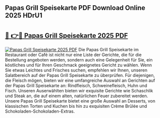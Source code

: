 ## Papas Grill Speisekarte PDF Download Online 2025 HDrU1

# <h2><a href="http://gcdu7mr.nevu.top/?p=Papas+Grill+Speisekarte">🔗 👉🔴 Papas Grill Speisekarte 2025 PDF</a></h2>

[![Papas Grill Speisekarte 2025 PDF](https://i.imgur.com/dBaPXMq.png)](http://gcdu7mr.nevu.top/?p=Papas+Grill+Speisekarte)
Die Papas Grill Speisekarte im Restaurant oder Café ist nicht nur eine Liste der Gerichte, die für die Bestellung angeboten werden, sondern auch eine Gelegenheit für Sie, ein köstliches und für Ihren Geschmack geeignetes Gericht zu wählen. Wenn Sie etwas Leichtes und Frisches suchen, empfehlen wir Ihnen, unseren Salatbereich auf der Papas Grill Speisekarte zu überprüfen. Für diejenigen, die Fleisch mögen, bieten wir eine umfangreiche Auswahl an Gerichten auf der Papas Grill Speisekarte an: Rindfleisch, Schweinefleisch, Huhn und Fisch. Unseren Auserwählten bieten wir exquisite Gerichte wie Schaschlik und Steak an, die auf einem alten, natürlichen Feuer zubereitet werden. Unsere Papas Grill Speisekarte bietet eine große Auswahl an Desserts, von klassischen Torten und Kuchen bis hin zu exquisiten Crème Brûlée und Schokoladen-Schokoladen-Extras.
